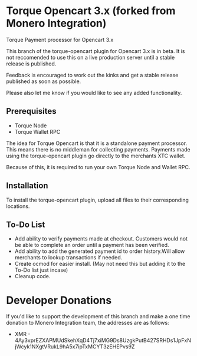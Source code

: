 Torque Opencart 3.x (forked from Monero Integration)
==================
Torque Payment processor for Opencart 3.x

This branch of the torque-opencart plugin for Opencart 3.x is in beta. It is not reccomended to use this on a live production server until a stable release is published. 

Feedback is encouraged to work out the kinks and get a stable release published as soon as possible. 

Please also let me know if you would like to see any added functionality.

Prerequisites
-------------------
* Torque Node
* Torque Wallet RPC

The idea for Torque Opencart is that it is a standalone payment processor. This means there is no middleman for collecting payments. Payments made using the torque-opencart plugin go directly to the merchants XTC wallet.

Because of this, it is required to run your own Torque Node and Wallet RPC. 

Installation
------------------------
To install the torque-opencart plugin, upload all files to their corresponding locations. 

To-Do List
-----------------------------
* Add ability to verify payments made at checkout. Customers would not be able to complete an order until a payment has been verified.
* Add ability to add the generated payment id to order history.Will allow merchants to lookup transactions if needed.
* Create ocmod for easier install. (May not need this but adding it to the To-Do list just incase)
* Cleanup code.



Developer Donations
===================
If you'd like to support the development of this branch and make a one time donation to Monero Integration team, the addresses are as follows:
* XMR - 4Ay3vprEZXAPMUdSkehXqD4Tj7xiMG9Ds8UzgkPutB427SRHDs1JpFxNjWcyk1NXgtVRukL9hA5x7ipTxMCYT3zEHEPvs9Z


